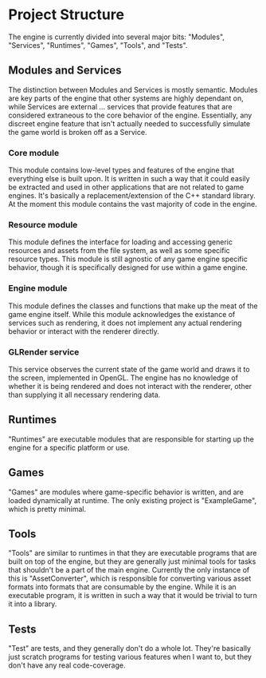 # Project Structure

The engine is currently divided into several major bits: "Modules", "Services", "Runtimes", "Games", "Tools", and "Tests".

## Modules and Services

The distinction between Modules and Services is mostly semantic. Modules are key parts of the engine that other systems are highly dependant on, while Services are external ... services that provide features that are considered extraneous to the core behavior of the engine. Essentially, any discreet engine feature that isn't actually needed to successfully simulate the game world is broken off as a Service.

### Core module

This module contains low-level types and features of the engine that everything else is built upon. It is written in such a way that it could easily be extracted and used in other applications that are not related to game engines. It's basically a replacement/extension of the C++ standard library. At the moment this module contains the vast majority of code in the engine.

### Resource module

This module defines the interface for loading and accessing generic resources and assets from the file system, as well as some specific resource types. This module is still agnostic of any game engine specific behavior, though it is specifically designed for use within a game engine.

### Engine module

This module defines the classes and functions that make up the meat of the game engine itself. While this module acknowledges the existance of services such as rendering, it does not implement any actual rendering behavior or interact with the renderer directly.

### GLRender service

This service observes the current state of the game world and draws it to the screen, implemented in OpenGL. The engine has no knowledge of whether it is being rendered and does not interact with the renderer, other than supplying it all necessary rendering data.

## Runtimes

"Runtimes" are executable modules that are responsible for starting up the engine for a specific platform or use.

## Games

"Games" are modules where game-specific behavior is written, and are loaded dynamically at runtime. The only existing project is "ExampleGame", which is pretty minimal.

## Tools

"Tools" are similar to runtimes in that they are executable programs that are built on top of the engine, but they are generally just minimal tools for tasks that shouldn't be a part of the main engine. Currently the only instance of this is "AssetConverter", which is responsible for converting various asset formats into formats that are consumable by the engine. While it is an executable program, it is written in such a way that it would be trivial to turn it into a library.

## Tests

"Test" are tests, and they generally don't do a whole lot. They're basically just scratch programs for testing various features when I want to, but they don't have any real code-coverage.

